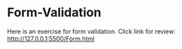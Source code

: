 # Form-Validation
Here is an exercise for form validation. Click link for review: http://127.0.0.1:5500/Form.html
